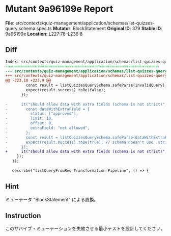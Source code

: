 # Mutant 9a96199e Report

**File**: src/contexts/quiz-management/application/schemas/list-quizzes-query.schema.spec.ts
**Mutator**: BlockStatement
**Original ID**: 379
**Stable ID**: 9a96199e
**Location**: L227:78–L236:8

## Diff

```diff
Index: src/contexts/quiz-management/application/schemas/list-quizzes-query.schema.spec.ts
===================================================================
--- src/contexts/quiz-management/application/schemas/list-quizzes-query.schema.spec.ts	original
+++ src/contexts/quiz-management/application/schemas/list-quizzes-query.schema.spec.ts	mutated #379
@@ -223,18 +223,9 @@
         const result = listQuizzesQuerySchema.safeParse(invalidQuery);
         expect(result.success).toBe(false);
       });
 
-      it("should allow data with extra fields (schema is not strict)", () => {
-        const dataWithExtraField = {
-          status: ["approved"],
-          limit: 10,
-          offset: 0,
-          extraField: "not allowed",
-        };
-        const result = listQuizzesQuerySchema.safeParse(dataWithExtraField);
-        expect(result.success).toBe(true); // schema doesn't use .strict()
-      });
+      it("should allow data with extra fields (schema is not strict)", () => {});
     });
   });
 
   describe("listQueryFromReq Transformation Pipeline", () => {
```

## Hint

ミューテータ "BlockStatement" による置換。

## Instruction

このサバイブ・ミューテーションを失敗させる最小テストを設計してください。
